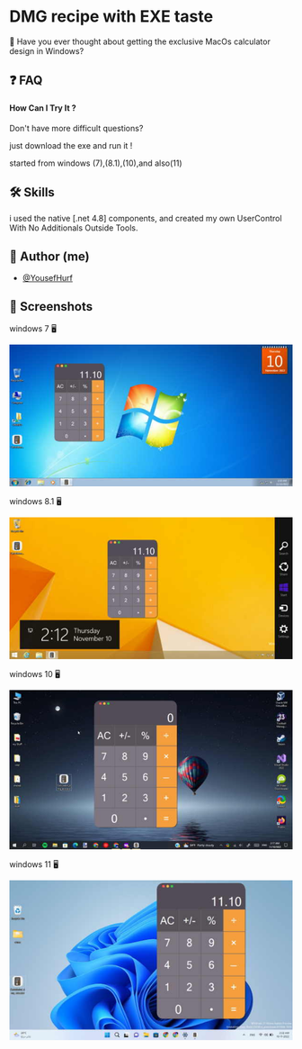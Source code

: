# DMG recipe with EXE taste
🧮 Have you ever thought about getting the exclusive MacOs calculator design in Windows?


## ❓ FAQ

#### How Can I Try It ?

Don't have more difficult questions?

just download the exe and run it !

started from windows (7),(8.1),(10),and also(11)


## 🛠 Skills
i used the native [.net 4.8] components, and created my own UserControl With No Additionals Outside Tools.


## 🥇 Author (me)
- [@YousefHurf](https://fb.com/yousef.my10)


## 📸 Screenshots

windows 7 🖥

![Windows7 Screenshot](readme/win7.jpg)


windows 8.1 🖥

![Windows8.1 Screenshot](readme/win8.1.jpg)


windows 10 🖥

![Windows10 Screenshot](readme/win10.jpg)


windows 11 🖥

![Windows11 Screenshot](readme/win11.jpg)
